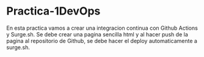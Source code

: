 # Practica-1DevOps
En esta practica vamos a crear una integracion continua con Github Actions y Surge.sh. Se debe crear una pagina sencilla html y al hacer push de la pagina al repositorio de Github, se debe hacer el deploy automaticamente a surge.sh.
